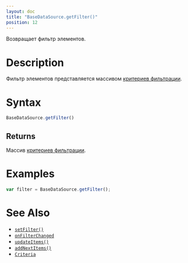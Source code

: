 ```yaml
---
layout: doc
title: "BaseDataSource.getFilter()"
position: 12
---
```


Возвращает фильтр элементов.

# Description

Фильтр элементов представляется массивом [критериев фильтрации](../Criteria/).

# Syntax

```js
BaseDataSource.getFilter()
```

## Returns

Массив [критериев фильтрации](../Criteria/).

# Examples

```js
var filter = BaseDataSource.getFilter();
```

# See Also

* [`setFilter()`](../BaseDataSource.setFilter/)
* [`onFilterChanged`](../BaseDataSource.onFilterChanged/)
* [`updateItems()`](../BaseDataSource.updateItems/)
* [`addNextItems()`](../BaseDataSource.addNextItems/)
* [`Criteria`](../Criteria/)
